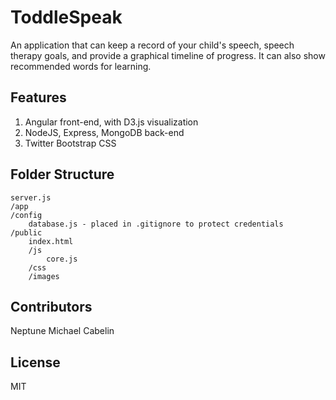 # ToddleSpeak

An application that can keep a record of your child's speech, speech therapy goals, and provide a graphical timeline of progress. It can also show recommended words for learning.

## Features

1. Angular front-end, with D3.js visualization
2. NodeJS, Express, MongoDB back-end
3. Twitter Bootstrap CSS

## Folder Structure

```
server.js
/app
/config
	database.js - placed in .gitignore to protect credentials
/public
	index.html
	/js
		core.js
	/css
	/images
```

## Contributors

Neptune Michael Cabelin

## License

MIT
